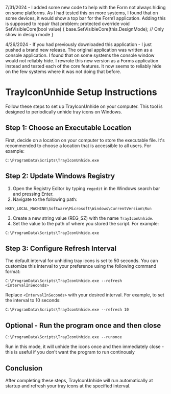 7/31/2024 - I added some new code to help with the Form not always hiding on some platforms.  As I had tested this on more systems, I found that on some devices, it would show a top bar for the Form1 application.
Adding this is supposed to repair that problem:
        protected override void SetVisibleCore(bool value)
        {
            base.SetVisibleCore(this.DesignMode); // Only show in design mode
        }

4/26/2024 - If you had previously downloaded this application - I just pushed a brand new release.  The original application was written as a console application.  I found that on some systems the console window would not reliably hide.  I rewrote this new version as a Forms application instead and tested each of the core features.  It now seems to reliably hide on the few systems where it was not doing that before.

# TrayIconUnhide Setup Instructions

Follow these steps to set up TrayIconUnhide on your computer. This tool is designed to periodically unhide tray icons on Windows.

## Step 1: Choose an Executable Location

First, decide on a location on your computer to store the executable file. It's recommended to choose a location that is accessible to all users. For example:

```
C:\ProgramData\Scripts\TrayIconUnhide.exe
```

## Step 2: Update Windows Registry

1. Open the Registry Editor by typing `regedit` in the Windows search bar and pressing Enter.
2. Navigate to the following path:

```
HKEY_LOCAL_MACHINE\Software\Microsoft\Windows\CurrentVersion\Run
```

3. Create a new string value (REG_SZ) with the name `TrayIconUnhide`.
4. Set the value to the path of where you stored the script. For example:

```
C:\ProgramData\Scripts\TrayIconUnhide.exe
```

## Step 3: Configure Refresh Interval

The default interval for unhiding tray icons is set to 50 seconds. You can customize this interval to your preference using the following command format:

```
C:\ProgramData\Scripts\TrayIconUnhide.exe --refresh <IntervalInSeconds>
```

Replace `<IntervalInSeconds>` with your desired interval. For example, to set the interval to 10 seconds:

```
C:\ProgramData\Scripts\TrayIconUnhide.exe --refresh 10
```

## Optional - Run the program once and then close

```
C:\ProgramData\Scripts\TrayIconUnhide.exe --runonce
```

Run in this mode, it will unhide the icons once and then immediately close - this is useful if you don't want the program to run continously

## Conclusion

After completing these steps, TrayIconUnhide will run automatically at startup and refresh your tray icons at the specified interval.
